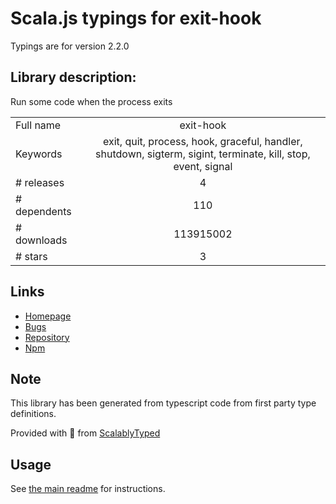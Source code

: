 
# Scala.js typings for exit-hook

Typings are for version 2.2.0

## Library description:
Run some code when the process exits

|                    |                 |
| ------------------ | :-------------: |
| Full name          | exit-hook |
| Keywords           | exit, quit, process, hook, graceful, handler, shutdown, sigterm, sigint, terminate, kill, stop, event, signal |
| # releases         | 4 |
| # dependents       | 110 |
| # downloads        | 113915002 |
| # stars            | 3 |

## Links
- [Homepage](https://github.com/sindresorhus/exit-hook#readme)
- [Bugs](https://github.com/sindresorhus/exit-hook/issues)
- [Repository](https://github.com/sindresorhus/exit-hook)
- [Npm](https://www.npmjs.com/package/exit-hook)
    


## Note
This library has been generated from typescript code from first party type definitions.

Provided with :purple_heart: from [ScalablyTyped](https://github.com/oyvindberg/ScalablyTyped)

## Usage
See [the main readme](../../readme.md) for instructions.


